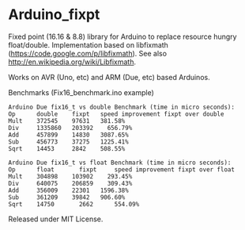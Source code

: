 Arduino_fixpt
=============

Fixed point (16.16 & 8.8) library for Arduino to replace resource hungry float/double.
Implementation based on libfixmath (https://code.google.com/p/libfixmath).
See also http://en.wikipedia.org/wiki/Libfixmath.

Works on AVR (Uno, etc) and ARM (Due, etc) based Arduinos.

Benchmarks (Fix16_benchmark.ino example)
```
Arduino Due fix16_t vs double Benchmark (time in micro seconds):
Op      double	  fixpt	  speed improvement fixpt over double
Mult    372545	  97631	  381.58%
Div     1335860   203392	656.79%
Add     457899	  14830	  3087.65%
Sub     456773	  37275	  1225.41%
Sqrt    14453     2842	  508.55%
```

```
Arduino Due fix16_t vs float Benchmark (time in micro seconds):
Op      float	    fixpt	  speed improvement fixpt over float
Mult    304898	  103902	293.45%
Div     640075	  206859	309.43%
Add     356009	  22301	  1596.38%
Sub     361209	  39842	  906.60%
Sqrt    14750	    2662	  554.09%
```
Released under MIT License.
